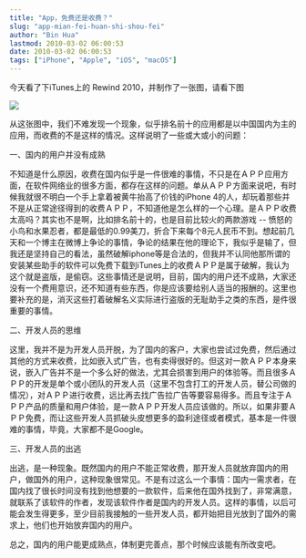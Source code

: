 ```yaml
---
title: "App，免费还是收费？"
slug: "app-mian-fei-huan-shi-shou-fei"
author: "Bin Hua"
lastmod: 2010-03-02 06:00:53
date: 2010-03-02 06:00:53
tags: ["iPhone", "Apple", "iOS", "macOS"]
---
```


今天看了下iTunes上的 Rewind 2010，并制作了一张图，请看下图

![](https://storage.tourcoder.com/tcblog/app-mian-fei-huan-shi-shou-fei-01.jpg)

从这张图中，我们不难发现一个现象，似乎排名前十的应用都是以中国国内为主的应用，而收费的不是这样的情况。这样说明了一些或大或小的问题：

一、国内的用户并没有成熟

不知道是什么原因，收费在国内似乎是一件很难的事情，不只是在ＡＰＰ应用方面，在软件网络业的很多方面，都存在这样的问题。单从ＡＰＰ方面来说吧，有时候我就很不明白一个手上拿着被黄牛抬高了价钱的iPhone 4的人，却玩着那些并不是从正常途径得到的收费ＡＰＰ，不知道他是怎么样的一个心理。是ＡＰＰ收费太高吗？其实也不是啊，比如排名前十的，也是目前比较火的两款游戏 -- 愤怒的小鸟和水果忍者，都是最低的0.99美刀，折合下来每个8元人民币不到。想起前几天和一个博主在微博上争论的事情，争论的结果在他的理论下，我似乎是输了，但我还是坚持自己的看法，虽然破解iphone等是合法的，但我并不认同他那所谓的安装某些助手的软件可以免费下载到iTunes上的收费ＡＰＰ是属于破解，我认为这个就是盗版，是偷窃。这些事情还是说明，目前，国内的用户还不成熟，大家还没有一个费用意识，还不知道有些东西，你是应该要给别人适当的报酬的。这里也要补充的是，消灭这些打着破解名义实际进行盗版的无耻助手之类的东西，是件很重要的事情。

二、开发人员的思维

这里，我并不是为开发人员开脱，为了国内的客户，大家也尝试过免费，然后通过其他的方式来收费，比如嵌入式广告，也有卖得很好的。但这对一款ＡＰＰ本身来说，嵌入广告并不是一个多么好的做法，尤其会损害到用户的体验等。而且很多ＡＰＰ的开发是单个或小团队的开发人员（这里不包含打工的开发人员，替公司做的情况），对ＡＰＰ进行收费，远比再去找广告拉广告等要容易得多。而且专注于ＡＰＰ产品的质量和用户体验，是一款ＡＰＰ开发人员应该做的。所以，如果非要ＡＰＰ免费，而让这些开发人员抓破头皮想更多的盈利途径或者模式，基本是一件很难的事情，毕竟，大家都不是Google。

三、开发人员的出逃

出逃，是一种现象。既然国内的用户不能正常收费，那开发人员就放弃国内的用户，做国外的用户，这种现象很常见。不是有过这么一个事情：国内一需求者，在国内找了很长时间没有找到他想要的一款软件，后来他在国外找到了，非常满意，就联系了该软件的作者，发现该软件作者是国内的开发人员。这样的事情，以后可能会发生得更多，至少目前我接触的一些开发人员，都开始把目光放到了国外的需求上，他们也开始放弃国内的用户。

总之，国内的用户能更成熟点，体制更完善点，那个时候应该能有所改变吧。